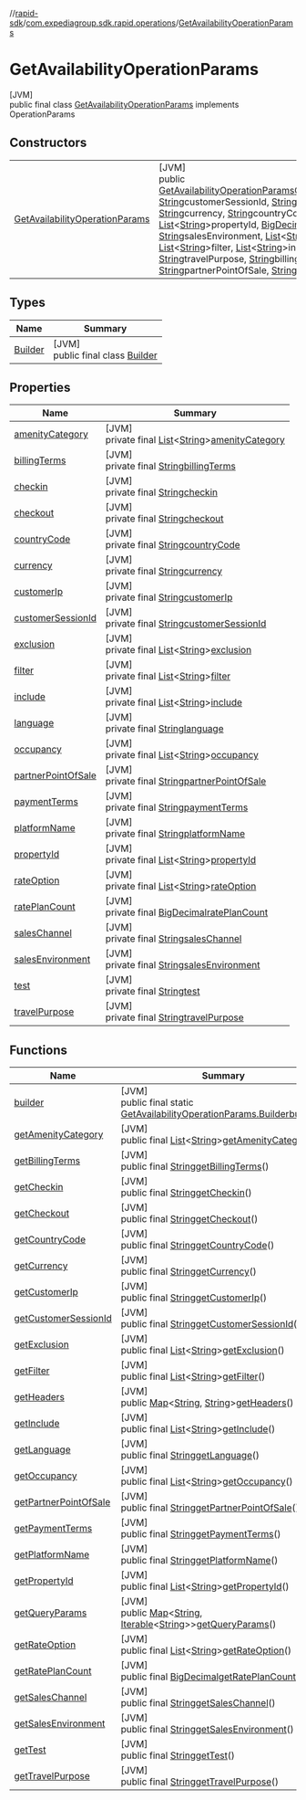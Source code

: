 //[rapid-sdk](../../../index.md)/[com.expediagroup.sdk.rapid.operations](../index.md)/[GetAvailabilityOperationParams](index.md)

# GetAvailabilityOperationParams

[JVM]\
public final class [GetAvailabilityOperationParams](index.md) implements OperationParams

## Constructors

| | |
|---|---|
| [GetAvailabilityOperationParams](-get-availability-operation-params.md) | [JVM]<br>public [GetAvailabilityOperationParams](index.md)[GetAvailabilityOperationParams](-get-availability-operation-params.md)([String](https://docs.oracle.com/javase/8/docs/api/java/lang/String.html)customerIp, [String](https://docs.oracle.com/javase/8/docs/api/java/lang/String.html)customerSessionId, [String](https://docs.oracle.com/javase/8/docs/api/java/lang/String.html)test, [String](https://docs.oracle.com/javase/8/docs/api/java/lang/String.html)checkin, [String](https://docs.oracle.com/javase/8/docs/api/java/lang/String.html)checkout, [String](https://docs.oracle.com/javase/8/docs/api/java/lang/String.html)currency, [String](https://docs.oracle.com/javase/8/docs/api/java/lang/String.html)countryCode, [String](https://docs.oracle.com/javase/8/docs/api/java/lang/String.html)language, [List](https://docs.oracle.com/javase/8/docs/api/java/util/List.html)&lt;[String](https://docs.oracle.com/javase/8/docs/api/java/lang/String.html)&gt;occupancy, [List](https://docs.oracle.com/javase/8/docs/api/java/util/List.html)&lt;[String](https://docs.oracle.com/javase/8/docs/api/java/lang/String.html)&gt;propertyId, [BigDecimal](https://docs.oracle.com/javase/8/docs/api/java/math/BigDecimal.html)ratePlanCount, [String](https://docs.oracle.com/javase/8/docs/api/java/lang/String.html)salesChannel, [String](https://docs.oracle.com/javase/8/docs/api/java/lang/String.html)salesEnvironment, [List](https://docs.oracle.com/javase/8/docs/api/java/util/List.html)&lt;[String](https://docs.oracle.com/javase/8/docs/api/java/lang/String.html)&gt;amenityCategory, [List](https://docs.oracle.com/javase/8/docs/api/java/util/List.html)&lt;[String](https://docs.oracle.com/javase/8/docs/api/java/lang/String.html)&gt;exclusion, [List](https://docs.oracle.com/javase/8/docs/api/java/util/List.html)&lt;[String](https://docs.oracle.com/javase/8/docs/api/java/lang/String.html)&gt;filter, [List](https://docs.oracle.com/javase/8/docs/api/java/util/List.html)&lt;[String](https://docs.oracle.com/javase/8/docs/api/java/lang/String.html)&gt;include, [List](https://docs.oracle.com/javase/8/docs/api/java/util/List.html)&lt;[String](https://docs.oracle.com/javase/8/docs/api/java/lang/String.html)&gt;rateOption, [String](https://docs.oracle.com/javase/8/docs/api/java/lang/String.html)travelPurpose, [String](https://docs.oracle.com/javase/8/docs/api/java/lang/String.html)billingTerms, [String](https://docs.oracle.com/javase/8/docs/api/java/lang/String.html)paymentTerms, [String](https://docs.oracle.com/javase/8/docs/api/java/lang/String.html)partnerPointOfSale, [String](https://docs.oracle.com/javase/8/docs/api/java/lang/String.html)platformName) |

## Types

| Name | Summary |
|---|---|
| [Builder](-builder/index.md) | [JVM]<br>public final class [Builder](-builder/index.md) |

## Properties

| Name | Summary |
|---|---|
| [amenityCategory](index.md#-351141038%2FProperties%2F700308213) | [JVM]<br>private final [List](https://docs.oracle.com/javase/8/docs/api/java/util/List.html)&lt;[String](https://docs.oracle.com/javase/8/docs/api/java/lang/String.html)&gt;[amenityCategory](index.md#-351141038%2FProperties%2F700308213) |
| [billingTerms](index.md#29125221%2FProperties%2F700308213) | [JVM]<br>private final [String](https://docs.oracle.com/javase/8/docs/api/java/lang/String.html)[billingTerms](index.md#29125221%2FProperties%2F700308213) |
| [checkin](index.md#628454076%2FProperties%2F700308213) | [JVM]<br>private final [String](https://docs.oracle.com/javase/8/docs/api/java/lang/String.html)[checkin](index.md#628454076%2FProperties%2F700308213) |
| [checkout](index.md#512426027%2FProperties%2F700308213) | [JVM]<br>private final [String](https://docs.oracle.com/javase/8/docs/api/java/lang/String.html)[checkout](index.md#512426027%2FProperties%2F700308213) |
| [countryCode](index.md#1683386118%2FProperties%2F700308213) | [JVM]<br>private final [String](https://docs.oracle.com/javase/8/docs/api/java/lang/String.html)[countryCode](index.md#1683386118%2FProperties%2F700308213) |
| [currency](index.md#1003063232%2FProperties%2F700308213) | [JVM]<br>private final [String](https://docs.oracle.com/javase/8/docs/api/java/lang/String.html)[currency](index.md#1003063232%2FProperties%2F700308213) |
| [customerIp](index.md#-912347220%2FProperties%2F700308213) | [JVM]<br>private final [String](https://docs.oracle.com/javase/8/docs/api/java/lang/String.html)[customerIp](index.md#-912347220%2FProperties%2F700308213) |
| [customerSessionId](index.md#-321373546%2FProperties%2F700308213) | [JVM]<br>private final [String](https://docs.oracle.com/javase/8/docs/api/java/lang/String.html)[customerSessionId](index.md#-321373546%2FProperties%2F700308213) |
| [exclusion](index.md#1310193979%2FProperties%2F700308213) | [JVM]<br>private final [List](https://docs.oracle.com/javase/8/docs/api/java/util/List.html)&lt;[String](https://docs.oracle.com/javase/8/docs/api/java/lang/String.html)&gt;[exclusion](index.md#1310193979%2FProperties%2F700308213) |
| [filter](index.md#1749592889%2FProperties%2F700308213) | [JVM]<br>private final [List](https://docs.oracle.com/javase/8/docs/api/java/util/List.html)&lt;[String](https://docs.oracle.com/javase/8/docs/api/java/lang/String.html)&gt;[filter](index.md#1749592889%2FProperties%2F700308213) |
| [include](index.md#2138201761%2FProperties%2F700308213) | [JVM]<br>private final [List](https://docs.oracle.com/javase/8/docs/api/java/util/List.html)&lt;[String](https://docs.oracle.com/javase/8/docs/api/java/lang/String.html)&gt;[include](index.md#2138201761%2FProperties%2F700308213) |
| [language](index.md#-1003072935%2FProperties%2F700308213) | [JVM]<br>private final [String](https://docs.oracle.com/javase/8/docs/api/java/lang/String.html)[language](index.md#-1003072935%2FProperties%2F700308213) |
| [occupancy](index.md#1215546268%2FProperties%2F700308213) | [JVM]<br>private final [List](https://docs.oracle.com/javase/8/docs/api/java/util/List.html)&lt;[String](https://docs.oracle.com/javase/8/docs/api/java/lang/String.html)&gt;[occupancy](index.md#1215546268%2FProperties%2F700308213) |
| [partnerPointOfSale](index.md#1428668907%2FProperties%2F700308213) | [JVM]<br>private final [String](https://docs.oracle.com/javase/8/docs/api/java/lang/String.html)[partnerPointOfSale](index.md#1428668907%2FProperties%2F700308213) |
| [paymentTerms](index.md#25490608%2FProperties%2F700308213) | [JVM]<br>private final [String](https://docs.oracle.com/javase/8/docs/api/java/lang/String.html)[paymentTerms](index.md#25490608%2FProperties%2F700308213) |
| [platformName](index.md#652894419%2FProperties%2F700308213) | [JVM]<br>private final [String](https://docs.oracle.com/javase/8/docs/api/java/lang/String.html)[platformName](index.md#652894419%2FProperties%2F700308213) |
| [propertyId](index.md#1352559073%2FProperties%2F700308213) | [JVM]<br>private final [List](https://docs.oracle.com/javase/8/docs/api/java/util/List.html)&lt;[String](https://docs.oracle.com/javase/8/docs/api/java/lang/String.html)&gt;[propertyId](index.md#1352559073%2FProperties%2F700308213) |
| [rateOption](index.md#1685227996%2FProperties%2F700308213) | [JVM]<br>private final [List](https://docs.oracle.com/javase/8/docs/api/java/util/List.html)&lt;[String](https://docs.oracle.com/javase/8/docs/api/java/lang/String.html)&gt;[rateOption](index.md#1685227996%2FProperties%2F700308213) |
| [ratePlanCount](index.md#-1362446941%2FProperties%2F700308213) | [JVM]<br>private final [BigDecimal](https://docs.oracle.com/javase/8/docs/api/java/math/BigDecimal.html)[ratePlanCount](index.md#-1362446941%2FProperties%2F700308213) |
| [salesChannel](index.md#52073018%2FProperties%2F700308213) | [JVM]<br>private final [String](https://docs.oracle.com/javase/8/docs/api/java/lang/String.html)[salesChannel](index.md#52073018%2FProperties%2F700308213) |
| [salesEnvironment](index.md#-1765171414%2FProperties%2F700308213) | [JVM]<br>private final [String](https://docs.oracle.com/javase/8/docs/api/java/lang/String.html)[salesEnvironment](index.md#-1765171414%2FProperties%2F700308213) |
| [test](index.md#925773919%2FProperties%2F700308213) | [JVM]<br>private final [String](https://docs.oracle.com/javase/8/docs/api/java/lang/String.html)[test](index.md#925773919%2FProperties%2F700308213) |
| [travelPurpose](index.md#620988709%2FProperties%2F700308213) | [JVM]<br>private final [String](https://docs.oracle.com/javase/8/docs/api/java/lang/String.html)[travelPurpose](index.md#620988709%2FProperties%2F700308213) |

## Functions

| Name | Summary |
|---|---|
| [builder](builder.md) | [JVM]<br>public final static [GetAvailabilityOperationParams.Builder](-builder/index.md)[builder](builder.md)() |
| [getAmenityCategory](get-amenity-category.md) | [JVM]<br>public final [List](https://docs.oracle.com/javase/8/docs/api/java/util/List.html)&lt;[String](https://docs.oracle.com/javase/8/docs/api/java/lang/String.html)&gt;[getAmenityCategory](get-amenity-category.md)() |
| [getBillingTerms](get-billing-terms.md) | [JVM]<br>public final [String](https://docs.oracle.com/javase/8/docs/api/java/lang/String.html)[getBillingTerms](get-billing-terms.md)() |
| [getCheckin](get-checkin.md) | [JVM]<br>public final [String](https://docs.oracle.com/javase/8/docs/api/java/lang/String.html)[getCheckin](get-checkin.md)() |
| [getCheckout](get-checkout.md) | [JVM]<br>public final [String](https://docs.oracle.com/javase/8/docs/api/java/lang/String.html)[getCheckout](get-checkout.md)() |
| [getCountryCode](get-country-code.md) | [JVM]<br>public final [String](https://docs.oracle.com/javase/8/docs/api/java/lang/String.html)[getCountryCode](get-country-code.md)() |
| [getCurrency](get-currency.md) | [JVM]<br>public final [String](https://docs.oracle.com/javase/8/docs/api/java/lang/String.html)[getCurrency](get-currency.md)() |
| [getCustomerIp](get-customer-ip.md) | [JVM]<br>public final [String](https://docs.oracle.com/javase/8/docs/api/java/lang/String.html)[getCustomerIp](get-customer-ip.md)() |
| [getCustomerSessionId](get-customer-session-id.md) | [JVM]<br>public final [String](https://docs.oracle.com/javase/8/docs/api/java/lang/String.html)[getCustomerSessionId](get-customer-session-id.md)() |
| [getExclusion](get-exclusion.md) | [JVM]<br>public final [List](https://docs.oracle.com/javase/8/docs/api/java/util/List.html)&lt;[String](https://docs.oracle.com/javase/8/docs/api/java/lang/String.html)&gt;[getExclusion](get-exclusion.md)() |
| [getFilter](get-filter.md) | [JVM]<br>public final [List](https://docs.oracle.com/javase/8/docs/api/java/util/List.html)&lt;[String](https://docs.oracle.com/javase/8/docs/api/java/lang/String.html)&gt;[getFilter](get-filter.md)() |
| [getHeaders](get-headers.md) | [JVM]<br>public [Map](https://docs.oracle.com/javase/8/docs/api/java/util/Map.html)&lt;[String](https://docs.oracle.com/javase/8/docs/api/java/lang/String.html), [String](https://docs.oracle.com/javase/8/docs/api/java/lang/String.html)&gt;[getHeaders](get-headers.md)() |
| [getInclude](get-include.md) | [JVM]<br>public final [List](https://docs.oracle.com/javase/8/docs/api/java/util/List.html)&lt;[String](https://docs.oracle.com/javase/8/docs/api/java/lang/String.html)&gt;[getInclude](get-include.md)() |
| [getLanguage](get-language.md) | [JVM]<br>public final [String](https://docs.oracle.com/javase/8/docs/api/java/lang/String.html)[getLanguage](get-language.md)() |
| [getOccupancy](get-occupancy.md) | [JVM]<br>public final [List](https://docs.oracle.com/javase/8/docs/api/java/util/List.html)&lt;[String](https://docs.oracle.com/javase/8/docs/api/java/lang/String.html)&gt;[getOccupancy](get-occupancy.md)() |
| [getPartnerPointOfSale](get-partner-point-of-sale.md) | [JVM]<br>public final [String](https://docs.oracle.com/javase/8/docs/api/java/lang/String.html)[getPartnerPointOfSale](get-partner-point-of-sale.md)() |
| [getPaymentTerms](get-payment-terms.md) | [JVM]<br>public final [String](https://docs.oracle.com/javase/8/docs/api/java/lang/String.html)[getPaymentTerms](get-payment-terms.md)() |
| [getPlatformName](get-platform-name.md) | [JVM]<br>public final [String](https://docs.oracle.com/javase/8/docs/api/java/lang/String.html)[getPlatformName](get-platform-name.md)() |
| [getPropertyId](get-property-id.md) | [JVM]<br>public final [List](https://docs.oracle.com/javase/8/docs/api/java/util/List.html)&lt;[String](https://docs.oracle.com/javase/8/docs/api/java/lang/String.html)&gt;[getPropertyId](get-property-id.md)() |
| [getQueryParams](get-query-params.md) | [JVM]<br>public [Map](https://docs.oracle.com/javase/8/docs/api/java/util/Map.html)&lt;[String](https://docs.oracle.com/javase/8/docs/api/java/lang/String.html), [Iterable](https://docs.oracle.com/javase/8/docs/api/java/lang/Iterable.html)&lt;[String](https://docs.oracle.com/javase/8/docs/api/java/lang/String.html)&gt;&gt;[getQueryParams](get-query-params.md)() |
| [getRateOption](get-rate-option.md) | [JVM]<br>public final [List](https://docs.oracle.com/javase/8/docs/api/java/util/List.html)&lt;[String](https://docs.oracle.com/javase/8/docs/api/java/lang/String.html)&gt;[getRateOption](get-rate-option.md)() |
| [getRatePlanCount](get-rate-plan-count.md) | [JVM]<br>public final [BigDecimal](https://docs.oracle.com/javase/8/docs/api/java/math/BigDecimal.html)[getRatePlanCount](get-rate-plan-count.md)() |
| [getSalesChannel](get-sales-channel.md) | [JVM]<br>public final [String](https://docs.oracle.com/javase/8/docs/api/java/lang/String.html)[getSalesChannel](get-sales-channel.md)() |
| [getSalesEnvironment](get-sales-environment.md) | [JVM]<br>public final [String](https://docs.oracle.com/javase/8/docs/api/java/lang/String.html)[getSalesEnvironment](get-sales-environment.md)() |
| [getTest](get-test.md) | [JVM]<br>public final [String](https://docs.oracle.com/javase/8/docs/api/java/lang/String.html)[getTest](get-test.md)() |
| [getTravelPurpose](get-travel-purpose.md) | [JVM]<br>public final [String](https://docs.oracle.com/javase/8/docs/api/java/lang/String.html)[getTravelPurpose](get-travel-purpose.md)() |
